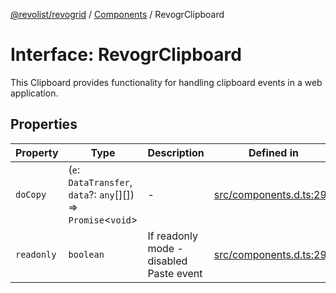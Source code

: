 [@revolist/revogrid](README.md) / [Components](Namespace.Components.md) / RevogrClipboard

# Interface: RevogrClipboard

This Clipboard provides functionality for handling clipboard events in a web application.

## Properties

| Property | Type | Description | Defined in |
| ------ | ------ | ------ | ------ |
| `doCopy` | (`e`: `DataTransfer`, `data`?: `any`[][]) => `Promise`\<`void`\> | - | [src/components.d.ts:290](https://github.com/revolist/revogrid/blob/babcd934a05d11632dc60c6964673e41a780bbb7/src/components.d.ts#L290) |
| `readonly` | `boolean` | If readonly mode - disabled Paste event | [src/components.d.ts:294](https://github.com/revolist/revogrid/blob/babcd934a05d11632dc60c6964673e41a780bbb7/src/components.d.ts#L294) |
